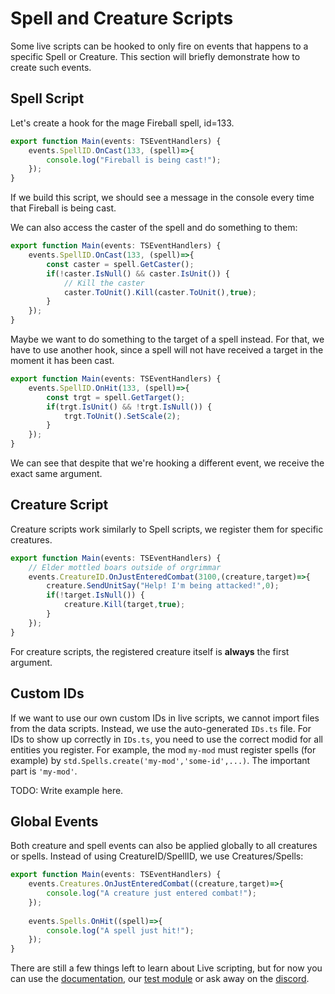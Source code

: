 # Spell and Creature Scripts

Some live scripts can be hooked to only fire on events that happens to a specific Spell or Creature. This section will briefly demonstrate how to create such events.

## Spell Script

Let's create a hook for the mage Fireball spell, id=133.

```ts
export function Main(events: TSEventHandlers) {
    events.SpellID.OnCast(133, (spell)=>{
        console.log("Fireball is being cast!");
    });
}
```

If we build this script, we should see a message in the console every time that Fireball is being cast. 

We can also access the caster of the spell and do something to them:

```ts
export function Main(events: TSEventHandlers) {
    events.SpellID.OnCast(133, (spell)=>{
        const caster = spell.GetCaster();
        if(!caster.IsNull() && caster.IsUnit()) {
            // Kill the caster
            caster.ToUnit().Kill(caster.ToUnit(),true);
        }
    });
}
```

Maybe we want to do something to the target of a spell instead. For that, we have to use another hook, since a spell will not have received a target in the moment it has been cast.

```ts
export function Main(events: TSEventHandlers) {
    events.SpellID.OnHit(133, (spell)=>{
        const trgt = spell.GetTarget();
        if(trgt.IsUnit() && !trgt.IsNull()) {
            trgt.ToUnit().SetScale(2);
        }
    });
}
```

We can see that despite that we're hooking a different event, we receive the exact same argument.

## Creature Script

Creature scripts work similarly to Spell scripts, we register them for specific creatures.

```ts
export function Main(events: TSEventHandlers) {
    // Elder mottled boars outside of orgrimmar
    events.CreatureID.OnJustEnteredCombat(3100,(creature,target)=>{
        creature.SendUnitSay("Help! I'm being attacked!",0);
        if(!target.IsNull()) {
            creature.Kill(target,true);
        }
    });
}
```

For creature scripts, the registered creature itself is **always** the first argument.

## Custom IDs
If we want to use our own custom IDs in live scripts, we cannot import files from the data scripts. Instead, we use the auto-generated `IDs.ts` file. For IDs to show up correctly in `IDs.ts`, you need to use the correct modid for all entities you register. For example, the mod `my-mod` must register spells (for example) by `std.Spells.create('my-mod','some-id',...)`. The important part is `'my-mod'`.

TODO: Write example here.

## Global Events

Both creature and spell events can also be applied globally to all creatures or spells. Instead of using CreatureID/SpellID, we use Creatures/Spells:

```ts
export function Main(events: TSEventHandlers) {
    events.Creatures.OnJustEnteredCombat((creature,target)=>{
        console.log("A creature just entered combat!");
    });
    
    events.Spells.OnHit((spell)=>{
        console.log("A spell just hit!");
    });
}
```

There are still a few things left to learn about Live scripting, but for now you can use the [documentation](../Documentation/TSWoW/LiveScripts.md), our [test module](https://github.com/tswow/tswow-testmodule) or ask away on the [discord](https://discord.gg/M89n6TZh9x).
